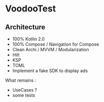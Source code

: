 # VoodooTest

## Architecture 

- 100% Kotlin 2.0
- 100% Compose / Navigation for Compose
- Clean Archi / MVVM / Modularization
- Hilt
- KSP
- TOML
- Implement a fake SDK to display ads


What remains :
- UseCases ?
- some tests
